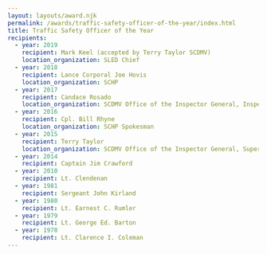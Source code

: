 ```yaml
---
layout: layouts/award.njk
permalink: /awards/traffic-safety-officer-of-the-year/index.html
title: Traffic Safety Officer of the Year
recipients:
  - year: 2019
    recipient: Mark Keel (accepted by Terry Taylor SCDMV)
    location_organization: SLED Chief
  - year: 2018
    recipient: Lance Corporal Joe Hovis
    location_organization: SCHP
  - year: 2017
    recipient: Candace Rosado
    location_organization: SCDMV Office of the Inspector General, Inspector III
  - year: 2016
    recipient: Cpl. Bill Rhyne
    location_organization: SCHP Spokesman
  - year: 2015
    recipient: Terry Taylor
    location_organization: SCDMV Office of the Inspector General, Supervisor
  - year: 2014
    recipient: Captain Jim Crawford
  - year: 2010
    recipient: Lt. Clendenan
  - year: 1981
    recipient: Sergeant John Kirland
  - year: 1980
    recipient: Lt. Earnest C. Rumler
  - year: 1979
    recipient: Lt. George Ed. Barton
  - year: 1978
    recipient: Lt. Clarence I. Coleman
---
```

